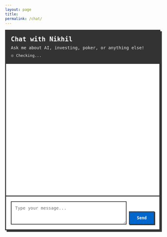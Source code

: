 ```yaml
---
layout: page
title:  
permalink: /chat/
---
```



<div id="chat-container">
  <div id="chat-header">
    <h2>Chat with Nikhil</h2>
    <p>Ask me about AI, investing, poker, or anything else!</p>
    <div id="health-status">
      <span id="health-icon">●</span>
      <span id="health-text">Checking...</span>
    </div>
  </div>

  <div id="chat-messages"></div>

  <div id="chat-input-container">
    <textarea id="chat-input" placeholder="Type your message..." rows="3"></textarea>
    <button id="send-button">Send</button>
  </div>

  <div id="loading" style="display: none;">
    <div class="typing-indicator">
      <span></span>
      <span></span>
      <span></span>
    </div>
  </div>
</div>

<style>
:root {
  --chat-primary: #0066cc;
  --chat-primary-hover: #0056b3;
  --chat-background: #ffffff;
  --chat-user-bg: var(--chat-primary);
  --chat-bot-bg: #f8f9fa;
  --chat-border: #333333;
  --chat-text: #333333;
  --chat-text-light: #ffffff;
  --chat-shadow: 5px 5px 0px 0px var(--chat-border);
}

#chat-container {
  width: 100%;
  max-width: 800px;
  margin: 0 auto;
  border: 3px solid var(--chat-border);
  box-shadow: var(--chat-shadow);
  font-family: 'Monaco', 'Menlo', 'Ubuntu Mono', monospace;
  background: var(--chat-background);
  min-height: 600px;
  display: flex;
  flex-direction: column;
}

#chat-header {
  background: var(--chat-border);
  color: var(--chat-text-light);
  padding: 1rem;
  border-bottom: 3px solid var(--chat-border);
}

#chat-header h2 {
  margin: 0 0 0.5rem 0;
  font-size: 1.5em;
}

#chat-header p {
  margin: 0;
  font-size: 1em;
  opacity: 0.9;
}

#health-status {
  display: flex;
  align-items: center;
  gap: 0.5rem;
  margin-top: 0.5rem;
  font-size: 0.9em;
}

#health-icon {
  font-size: 1.2em;
  color: #666;
}

#health-icon.healthy {
  color: #00ff00;
}

#health-icon.unhealthy {
  color: #ff0000;
}

#health-text {
  opacity: 0.9;
}

#chat-messages {
  flex: 1;
  padding: 1rem;
  overflow-y: auto;
  min-height: 400px;
  max-height: 500px;
}

.message {
  margin-bottom: 1rem;
  display: flex;
  align-items: flex-start;
  gap: 0.5rem;
}

.message.user {
  justify-content: flex-end;
}

.message-content {
  max-width: 70%;
  padding: 0.75rem 1rem;
  border: 2px solid var(--chat-border);
  box-shadow: 2px 2px 0px 0px var(--chat-border);
  border-radius: 0;
  word-wrap: break-word;
}

.message.user .message-content {
  background: var(--chat-user-bg);
  color: var(--chat-text-light);
}

.message.bot .message-content {
  background: var(--chat-bot-bg);
  color: var(--chat-text);
}

.message-avatar {
  width: 32px;
  height: 32px;
  border: 2px solid var(--chat-border);
  background: var(--chat-border);
  color: var(--chat-text-light);
  display: flex;
  align-items: center;
  justify-content: center;
  font-weight: bold;
  font-size: 0.8em;
  flex-shrink: 0;
}

.message.user .message-avatar {
  background: var(--chat-user-bg);
}

.message.bot .message-avatar {
  background: var(--chat-bot-bg);
  color: var(--chat-text);
}

#chat-input-container {
  padding: 1rem;
  border-top: 3px solid var(--chat-border);
  display: flex;
  gap: 0.5rem;
  align-items: flex-end;
}

#chat-input {
  flex: 1;
  border: 2px solid var(--chat-border);
  padding: 0.75rem;
  font-family: 'Monaco', 'Menlo', 'Ubuntu Mono', monospace;
  font-size: 1em;
  resize: vertical;
  min-height: 60px;
  background: var(--chat-background);
  color: var(--chat-text);
}

#chat-input:focus {
  outline: none;
  box-shadow: 2px 2px 0px 0px var(--chat-border);
}

#send-button {
  border: 2px solid var(--chat-border);
  background: var(--chat-primary);
  color: var(--chat-text-light);
  padding: 0.75rem 1.5rem;
  font-family: 'Monaco', 'Menlo', 'Ubuntu Mono', monospace;
  font-weight: bold;
  cursor: pointer;
  transition: all 0.2s ease;
  box-shadow: 2px 2px 0px 0px var(--chat-border);
}

#send-button:hover:not(:disabled) {
  background: var(--chat-primary-hover);
  transform: translate(-1px, -1px);
  box-shadow: 3px 3px 0px 0px var(--chat-border);
}

#send-button:disabled {
  opacity: 0.6;
  cursor: not-allowed;
}

.typing-indicator {
  display: flex;
  gap: 4px;
  align-items: center;
  padding: 1rem;
}

.typing-indicator span {
  height: 8px;
  width: 8px;
  background: var(--chat-text);
  border-radius: 50%;
  display: inline-block;
  animation: typing 1.4s infinite ease-in-out;
}

.typing-indicator span:nth-child(1) {
  animation-delay: -0.32s;
}

.typing-indicator span:nth-child(2) {
  animation-delay: -0.16s;
}

@keyframes typing {
  0%, 80%, 100% {
    transform: scale(0);
    opacity: 0.5;
  }
  40% {
    transform: scale(1);
    opacity: 1;
  }
}

.error-message {
  background: #ffebee;
  color: #c62828;
  border: 2px solid #c62828;
  padding: 0.75rem;
  margin: 0.5rem 0;
  box-shadow: 2px 2px 0px 0px #c62828;
}

/* Mobile responsiveness */
@media (max-width: 768px) {
  #chat-container {
    margin: 0 1rem;
    min-height: 500px;
  }

  .message-content {
    max-width: 85%;
  }

  #chat-input-container {
    flex-direction: column;
    gap: 0.75rem;
  }

  #send-button {
    align-self: stretch;
  }
}
</style>

<script>
class ChatInterface {
  constructor() {
    this.apiUrl = 'https://llm-chat-backend-nikhilr24.replit.app/api/chat';
    this.healthUrl = 'https://llm-chat-backend-nikhilr24.replit.app/api/health';
    this.messagesContainer = document.getElementById('chat-messages');
    this.chatInput = document.getElementById('chat-input');
    this.sendButton = document.getElementById('send-button');
    this.loadingIndicator = document.getElementById('loading');
    this.healthIcon = document.getElementById('health-icon');
    this.healthText = document.getElementById('health-text');

    this.init();
  }

  init() {
    this.sendButton.addEventListener('click', () => {
      console.log('Send button clicked');
      this.sendMessage();
    });
    
    this.chatInput.addEventListener('keydown', (e) => {
      if (e.key === 'Enter' && !e.shiftKey) {
        e.preventDefault();
        console.log('Enter key pressed');
        this.sendMessage();
      }
    });

    // Check backend health on load
    this.checkHealth();

    // Initial welcome message
    this.addMessage('bot', "Hey there! I'm Nikhil. Ask me anything about AI, poker, or my projects!");
  }

  async checkHealth() {
    try {
      console.log('Checking health at:', this.healthUrl);
      const response = await fetch(this.healthUrl, {
        method: 'GET'
      });
      
      if (response.ok) {
        const data = await response.json();
        console.log('Health check response:', data);
        
        if (data.status === 'healthy') {
          this.updateHealthStatus(true, 'Backend Online');
        } else {
          this.updateHealthStatus(false, 'Backend Unhealthy');
        }
      } else {
        console.error('Health check failed:', response.status);
        this.updateHealthStatus(false, 'Backend Offline');
      }
    } catch (error) {
      console.error('Health check error:', error);
      this.updateHealthStatus(false, 'Backend Offline');
    }
  }

  updateHealthStatus(isHealthy, statusText) {
    this.healthIcon.className = isHealthy ? 'healthy' : 'unhealthy';
    this.healthText.textContent = statusText;
  }

  async sendMessage() {
    const message = this.chatInput.value.trim();
    if (!message) return;

    console.log('Sending message:', message);
    
    // Add user message to chat
    this.addMessage('user', message);
    this.chatInput.value = '';
    this.setLoading(true);

    try {
      console.log('Making request to:', this.apiUrl);
      
      const response = await fetch(this.apiUrl, {
        method: 'POST',
        headers: {
          'Content-Type': 'application/json',
        },
        body: JSON.stringify({
          message: message,
          timestamp: new Date().toISOString()
        })
      });

      console.log('Response status:', response.status);
      console.log('Response ok:', response.ok);

      if (!response.ok) {
        const errorText = await response.text();
        console.error('Server error response:', errorText);
        throw new Error('Server error: ' + response.status + ' - ' + errorText);
      }

      const data = await response.json();
      console.log('Response data:', data);
      
      this.addMessage('bot', data.response || 'Sorry, I encountered an error processing your message.');

    } catch (error) {
      console.error('Chat error:', error);
      
      // More specific error messages
      if (error.name === 'TypeError' && error.message.includes('Failed to fetch')) {
        this.addMessage('bot', 'Error: Cannot connect to backend server. The chat service may be down or the URL may be incorrect.');
      } else if (error.message.includes('Server error: 404')) {
        this.addMessage('bot', 'Error: Chat endpoint not found. Please check if the backend is running correctly.');
      } else if (error.message.includes('Server error: 500')) {
        this.addMessage('bot', 'Error: Backend server error. Please try again in a moment.');
      } else {
        this.addMessage('bot', 'Error: ' + error.message);
      }
    } finally {
      this.setLoading(false);
    }
  }

  addMessage(sender, content) {
    const messageDiv = document.createElement('div');
    messageDiv.className = 'message ' + sender;

    const avatar = document.createElement('div');
    avatar.className = 'message-avatar';
    avatar.textContent = sender === 'user' ? 'U' : 'N';

    const messageContent = document.createElement('div');
    messageContent.className = 'message-content';
    messageContent.textContent = content;

    if (sender === 'user') {
      messageDiv.appendChild(messageContent);
      messageDiv.appendChild(avatar);
    } else {
      messageDiv.appendChild(avatar);
      messageDiv.appendChild(messageContent);
    }

    this.messagesContainer.appendChild(messageDiv);
    this.scrollToBottom();
  }

  setLoading(isLoading) {
    this.sendButton.disabled = isLoading;
    this.chatInput.disabled = isLoading;
    this.loadingIndicator.style.display = isLoading ? 'block' : 'none';

    if (isLoading) {
      this.messagesContainer.appendChild(this.loadingIndicator);
      this.scrollToBottom();
    }
  }

  showError(message) {
    const errorDiv = document.createElement('div');
    errorDiv.className = 'error-message';
    errorDiv.textContent = message;
    this.messagesContainer.appendChild(errorDiv);
    this.scrollToBottom();
  }

  scrollToBottom() {
    this.messagesContainer.scrollTop = this.messagesContainer.scrollHeight;
  }
}

// Initialize chat when page loads
document.addEventListener('DOMContentLoaded', function() {
  new ChatInterface();
});
</script>